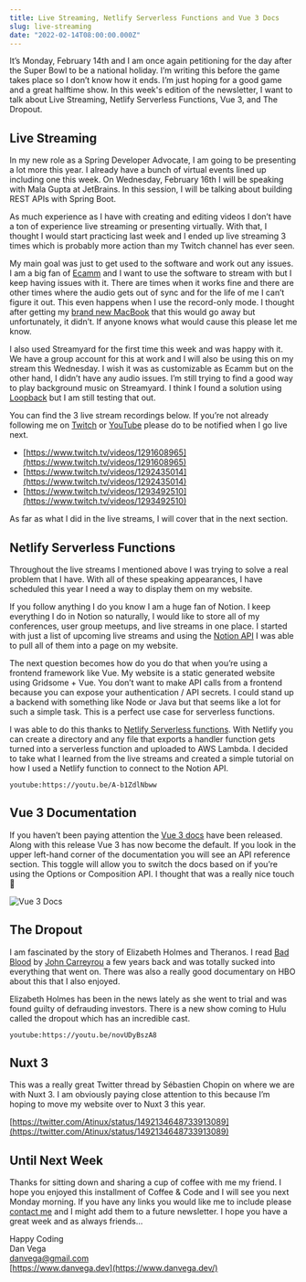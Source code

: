 ```yaml
---
title: Live Streaming, Netlify Serverless Functions and Vue 3 Docs
slug: live-streaming
date: "2022-02-14T08:00:00.000Z"
---
```


It’s Monday, February 14th and I am once again petitioning for the day after the Super Bowl to be a national holiday. I’m writing this before the game takes place so I don’t know how it ends. I’m just hoping for a good game and a great halftime show. In this week's edition of the newsletter, I want to talk about Live Streaming, Netlify Serverless Functions, Vue 3, and The Dropout.

## Live Streaming

In my new role as a Spring Developer Advocate, I am going to be presenting a lot more this year. I already have a bunch of virtual events lined up including one this week. On Wednesday, February 16th I will be speaking with Mala Gupta at JetBrains. In this session, I will be talking about building REST APIs with Spring Boot.

As much experience as I have with creating and editing videos I don’t have a ton of experience live streaming or presenting virtually. With that, I thought I would start practicing last week and I ended up live streaming 3 times which is probably more action than my Twitch channel has ever seen.

My main goal was just to get used to the software and work out any issues. I am a big fan of [Ecamm](https://www.ecamm.com/) and I want to use the software to stream with but I keep having issues with it. There are times when it works fine and there are other times where the audio gets out of sync and for the life of me I can’t figure it out. This even happens when I use the record-only mode. I thought after getting my [brand new MacBook](https://www.danvega.dev/blog/2021/11/15/macbook-pro-m1-max-review/) that this would go away but unfortunately, it didn’t. If anyone knows what would cause this please let me know.

I also used Streamyard for the first time this week and was happy with it. We have a group account for this at work and I will also be using this on my stream this Wednesday. I wish it was as customizable as Ecamm but on the other hand, I didn’t have any audio issues. I’m still trying to find a good way to play background music on Streamyard. I think I found a solution using [Loopback](https://rogueamoeba.com/loopback/) but I am still testing that out.

You can find the 3 live stream recordings below. If you’re not already following me on [Twitch](https://www.twitch.tv/danvega) or [YouTube](http://www.youtube.com/danvega) please do to be notified when I go live next.

- [https://www.twitch.tv/videos/1291608965](https://www.twitch.tv/videos/1291608965)
- [https://www.twitch.tv/videos/1292435014](https://www.twitch.tv/videos/1292435014)
- [https://www.twitch.tv/videos/1293492510](https://www.twitch.tv/videos/1293492510)

As far as what I did in the live streams, I will cover that in the next section.

## Netlify Serverless Functions

Throughout the live streams I mentioned above I was trying to solve a real problem that I have. With all of these speaking appearances, I have scheduled this year I need a way to display them on my website.

If you follow anything I do you know I am a huge fan of Notion. I keep everything I do in Notion so naturally, I would like to store all of my conferences, user group meetups, and live streams in one place. I started with just a list of upcoming live streams and using the [Notion API](https://developers.notion.com/) I was able to pull all of them into a page on my website.

The next question becomes how do you do that when you’re using a frontend framework like Vue. My website is a static generated website using Gridsome + Vue. You don’t want to make API calls from a frontend because you can expose your authentication / API secrets. I could stand up a backend with something like Node or Java but that seems like a lot for such a simple task. This is a perfect use case for serverless functions.

I was able to do this thanks to [Netlify Serverless functions](https://docs.netlify.com/functions/overview/). With Netlify you can create a directory and any file that exports a handler function gets turned into a serverless function and uploaded to AWS Lambda. I decided to take what I learned from the live streams and created a simple tutorial on how I used a Netlify function to connect to the Notion API.

`youtube:https://youtu.be/A-b1ZdlNbww`

## Vue 3 Documentation

If you haven’t been paying attention the [Vue 3 docs](https://vuejs.org/) have been released. Along with this release Vue 3 has now become the default. If you look in the upper left-hand corner of the documentation you will see an API reference section. This toggle will allow you to switch the docs based on if you’re using the Options or Composition API. I thought that was a really nice touch 🎉

![Vue 3 Docs](/images/newsletter/2022/02/14/vue_3_docs.png)

## The Dropout

I am fascinated by the story of Elizabeth Holmes and Theranos. I read [Bad Blood](https://amzn.to/36eN1GJ) by [John Carreyrou](https://www.amazon.com/John-Carreyrou/e/B07CWLT57D/ref=dp_byline_cont_book_1) a few years back and was totally sucked into everything that went on. There was also a really good documentary on HBO about this that I also enjoyed.

Elizabeth Holmes has been in the news lately as she went to trial and was found guilty of defrauding investors. There is a new show coming to Hulu called the dropout which has an incredible cast.

`youtube:https://youtu.be/novUDyBszA8`

## Nuxt 3

This was a really great Twitter thread by Sébastien Chopin on where we are with Nuxt 3. I am obviously paying close attention to this because I’m hoping to move my website over to Nuxt 3 this year.

[https://twitter.com/Atinux/status/1492134648733913089](https://twitter.com/Atinux/status/1492134648733913089)

## Until Next Week

Thanks for sitting down and sharing a cup of coffee with me my friend. I hope you enjoyed this installment of Coffee & Code and I will see you next Monday morning. If you have any links you would like me to include please [contact me](http://twitter.com/therealdanvega) and I might add them to a future newsletter. I hope you have a great week and as always friends...

Happy Coding<br/>
Dan Vega<br/>
danvega@gmail.com<br/>
[https://www.danvega.dev](https://www.danvega.dev/)
